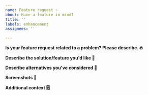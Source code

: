 ```yaml
---
name: Feature request ✨
about: Have a feature in mind?
title: ''
labels: enhancement
assignees: ''

---
```


**Is your feature request related to a problem? Please describe. 🔥**
<!--A clear and concise description of what the problem is. Ex. I'm always frustrated when [...]-->

**Describe the solution/feature you'd like 🚧**
<!--A clear and concise description of what you want to happen.-->

**Describe alternatives you've considered 🤔**
<!--A clear and concise description of any alternative solutions or features you've considered.-->

**Screenshots 📸**
<!--If applicable, add screenshots to help explain your feature.-->

**Additional context 🗒️**
<!--Add any other context or screenshots about the feature request here.-->
